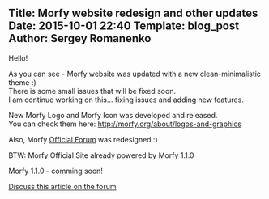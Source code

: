 Title: Morfy website redesign and other updates
Date: 2015-10-01 22:40
Template: blog_post
Author: Sergey Romanenko
----

Hello!

As you can see - Morfy website was updated with a new clean-minimalistic theme :)  
There is some small issues that will be fixed soon.  
I am continue working on this... fixing issues and adding new features.  

New Morfy Logo and Morfy Icon was developed and released.  
You can check them here: http://morfy.org/about/logos-and-graphics  

Also, Morfy [Official Forum](http://forum.morfy.org/) was redesigned :)

BTW: Morfy Official Site already powered by Morfy 1.1.0

Morfy 1.1.0 - comming soon!

[Discuss this article on the forum]()
